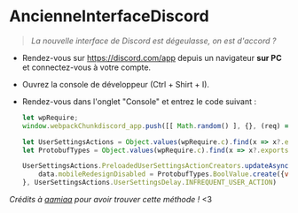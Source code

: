 # AncienneInterfaceDiscord
> *La nouvelle interface de Discord est dégeulasse, on est d'accord ?*

- Rendez-vous sur <https://discord.com/app> depuis un navigateur __sur PC__ et connectez-vous à votre compte.
- Ouvrez la console de développeur (Ctrl + Shirt + I).
- Rendez-vous dans l'onglet "Console" et entrez le code suivant :
  
    ```js
    let wpRequire;
    window.webpackChunkdiscord_app.push([[ Math.random() ], {}, (req) => { wpRequire = req; }]);
    
    let UserSettingsActions = Object.values(wpRequire.c).find(x => x?.exports?.PreloadedUserSettingsActionCreators).exports;
    let ProtobufTypes = Object.values(wpRequire.c).find(x => x?.exports?.BoolValue).exports;
    
    UserSettingsActions.PreloadedUserSettingsActionCreators.updateAsync("appearance", data => {
        data.mobileRedesignDisabled = ProtobufTypes.BoolValue.create({value: true})
    }, UserSettingsActions.UserSettingsDelay.INFREQUENT_USER_ACTION)
    ```
*Crédits à [aamiaa](https://gist.github.com/aamiaa) pour avoir trouver cette méthode !* <3
